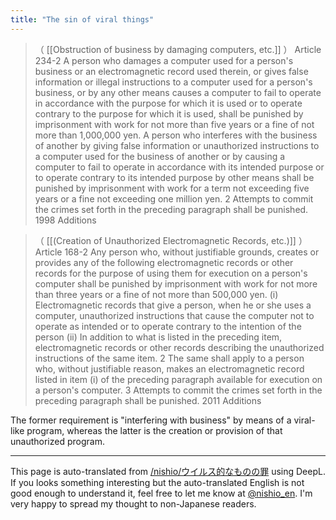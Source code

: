 ```yaml
---
title: "The sin of viral things"
---
```


> （ [[Obstruction of business by damaging computers, etc.]] ）
> Article 234-2 A person who damages a computer used for a person's business or an electromagnetic record used therein, or gives false information or illegal instructions to a computer used for a person's business, or by any other means causes a computer to fail to operate in accordance with the purpose for which it is used or to operate contrary to the purpose for which it is used, shall be punished by imprisonment with work for not more than five years or a fine of not more than 1,000,000 yen. A person who interferes with the business of another by giving false information or unauthorized instructions to a computer used for the business of another or by causing a computer to fail to operate in accordance with its intended purpose or to operate contrary to its intended purpose by other means shall be punished by imprisonment with work for a term not exceeding five years or a fine not exceeding one million yen.
> 2 Attempts to commit the crimes set forth in the preceding paragraph shall be punished.
1998 Additions

> （ [[(Creation of Unauthorized Electromagnetic Records, etc.)]] ）
> Article 168-2 Any person who, without justifiable grounds, creates or provides any of the following electromagnetic records or other records for the purpose of using them for execution on a person's computer shall be punished by imprisonment with work for not more than three years or a fine of not more than 500,000 yen.
> (i) Electromagnetic records that give a person, when he or she uses a computer, unauthorized instructions that cause the computer not to operate as intended or to operate contrary to the intention of the person
> (ii) In addition to what is listed in the preceding item, electromagnetic records or other records describing the unauthorized instructions of the same item.
> 2 The same shall apply to a person who, without justifiable reason, makes an electromagnetic record listed in item (i) of the preceding paragraph available for execution on a person's computer.
> 3 Attempts to commit the crimes set forth in the preceding paragraph shall be punished.
2011 Additions

The former requirement is "interfering with business" by means of a viral-like program, whereas the latter is the creation or provision of that unauthorized program.

---
This page is auto-translated from [/nishio/ウイルス的なものの罪](https://scrapbox.io/nishio/ウイルス的なものの罪) using DeepL. If you looks something interesting but the auto-translated English is not good enough to understand it, feel free to let me know at [@nishio_en](https://twitter.com/nishio_en). I'm very happy to spread my thought to non-Japanese readers.